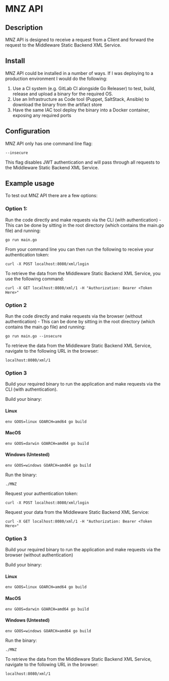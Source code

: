 # MNZ API

## Description
MNZ API is designed to receive a request from a Client and forward the request to the
Middleware Static Backend XML Service.

## Install
MNZ API could be installed in a number of ways. If I was deploying to a production environment I would do the following:
1. Use a CI system (e.g. GitLab CI alongside Go Releaser) to test, build, release and upload a binary for the required OS.
2. Use an Infrastructure as Code tool (Puppet, SaltStack, Ansible) to download the binary from the artifact store
3. Have the same IAC tool deploy the binary into a Docker container, exposing any required ports

## Configuration
MNZ API only has one command line flag:

`--insecure`

This flag disables JWT authentication and will pass through all requests to the Middleware Static Backend XML Service.

## Example usage
To test out MNZ API there are a few options:

### Option 1:

Run the code directly and make requests via the CLI (with authentication) - This can be done by sitting in the root directory (which contains
the main.go file) and running:

`go run main.go`

From your command line you can then run the following to receive your authentication token:

`curl -X POST localhost:8080/xml/login`

To retrieve the data from the Middleware Static Backend XML Service, you use the following command:

`curl -X GET localhost:8080/xml/1 -H "Authorization: Bearer <Token Here>"`

### Option 2

Run the code directly and make requests via the browser (without authentication) - This can be done by sitting in the root directory (which contains
the main.go file) and running:

`go run main.go --insecure`

To retrieve the data from the Middleware Static Backend XML Service, navigate to the following URL in the browser:

`localhost:8080/xml/1`


### Option 3

Build your required binary to run the application and make requests via the CLI (with authentication).

Build your binary:

#### Linux
`env GOOS=linux GOARCH=amd64 go build`

#### MacOS
`env GOOS=darwin GOARCH=amd64 go build`

#### Windows (Untested)
`env GOOS=windows GOARCH=amd64 go build`

Run the binary:

`./MNZ`

Request your authentication token:

`curl -X POST localhost:8080/xml/login`

Request your data from the Middleware Static Backend XML Service:

`curl -X GET localhost:8080/xml/1 -H "Authorization: Bearer <Token Here>"`




### Option 3

Build your required binary to run the application and make requests via the browser (without authentication)

Build your binary:

#### Linux
`env GOOS=linux GOARCH=amd64 go build`

#### MacOS
`env GOOS=darwin GOARCH=amd64 go build`

#### Windows (Untested)
`env GOOS=windows GOARCH=amd64 go build`

Run the binary:

`./MNZ`

To retrieve the data from the Middleware Static Backend XML Service, navigate to the following URL in the browser:

`localhost:8080/xml/1`